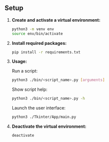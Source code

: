 ## Setup

1. **Create and activate a virtual environment:**
    ```bash
    python3 -m venv env
    source env/bin/activate
    ```

2. **Install required packages:**
    ```bash
    pip install -r requirements.txt
    ```

3. **Usage:**

    Run a script:
    ```bash
    python3 ./bin/<script_name>.py [arguments]
    ```

    Show script help:
    ```bash
    python3 ./bin/<script_name>.py -h
    ```

    Launch the user interface:
    ```bash
    python3 ./Tkinter/App/main.py
    ```

4. **Deactivate the virtual environment:**
    ```bash
    deactivate
    ```

